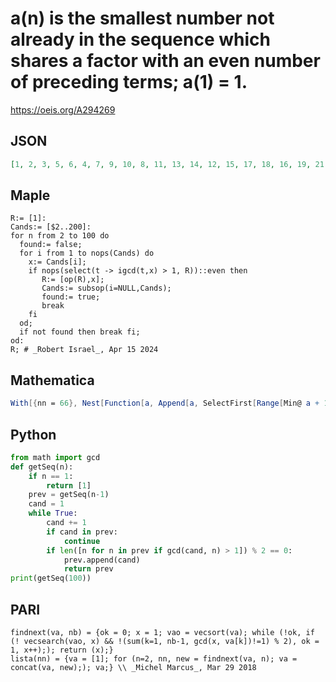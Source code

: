 # a\(n\) is the smallest number not already in the sequence which shares a factor with an even number of preceding terms; a\(1\) \= 1\.
https://oeis.org/A294269
## JSON
```JSON
[1, 2, 3, 5, 6, 4, 7, 9, 10, 8, 11, 13, 14, 12, 15, 17, 18, 16, 19, 21, 22, 20, 23, 25, 26, 24, 27, 29, 30, 28, 31, 33, 34, 32, 35, 37, 38, 36, 39, 41, 42, 40, 43, 45, 46, 44, 47, 49, 50, 48, 51, 53, 54, 52, 55, 57, 58, 56, 59, 61, 62, 60, 63, 65, 66, 64, 67]
```
## Maple
```Maple
R:= [1]:
Cands:= [$2..200]:
for n from 2 to 100 do
  found:= false;
  for i from 1 to nops(Cands) do
    x:= Cands[i];
    if nops(select(t -> igcd(t,x) > 1, R))::even then
       R:= [op(R),x];
       Cands:= subsop(i=NULL,Cands);
       found:= true;
       break
    fi
  od;
  if not found then break fi;
od:
R; # _Robert Israel_, Apr 15 2024
```
## Mathematica
```Mathematica
With[{nn = 66}, Nest[Function[a, Append[a, SelectFirst[Range[Min@ a + 1, Min@ a + 2 nn], Function[k, And[FreeQ[a, k], Mod[Count[a, _?(CoprimeQ[#, k] &)], 2] == Mod[Length@ a, 2]]]]]], {1}, nn]] (* _Michael De Vlieger_, Feb 20 2018 *)
```
## Python
```Python
from math import gcd
def getSeq(n):
    if n == 1:
        return [1]
    prev = getSeq(n-1)
    cand = 1
    while True:
        cand += 1
        if cand in prev:
            continue
        if len([n for n in prev if gcd(cand, n) > 1]) % 2 == 0:
            prev.append(cand)
            return prev
print(getSeq(100))
```
## PARI
```PARI
findnext(va, nb) = {ok = 0; x = 1; vao = vecsort(va); while (!ok, if (! vecsearch(vao, x) && !(sum(k=1, nb-1, gcd(x, va[k])!=1) % 2), ok = 1, x++);); return (x);}
lista(nn) = {va = [1]; for (n=2, nn, new = findnext(va, n); va = concat(va, new);); va;} \\ _Michel Marcus_, Mar 29 2018
```
